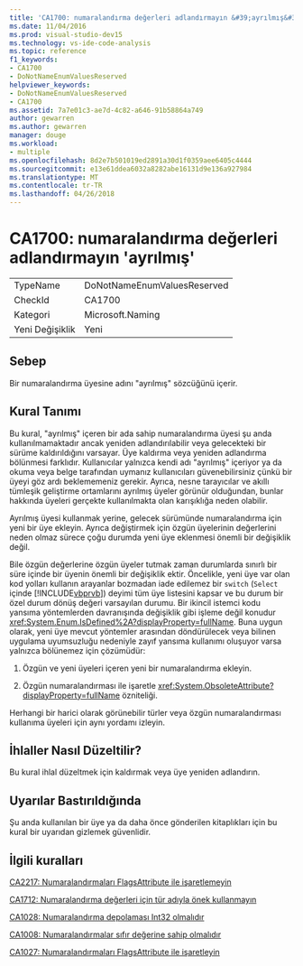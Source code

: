 ```yaml
---
title: 'CA1700: numaralandırma değerleri adlandırmayın &#39;ayrılmış&#39;'
ms.date: 11/04/2016
ms.prod: visual-studio-dev15
ms.technology: vs-ide-code-analysis
ms.topic: reference
f1_keywords:
- CA1700
- DoNotNameEnumValuesReserved
helpviewer_keywords:
- DoNotNameEnumValuesReserved
- CA1700
ms.assetid: 7a7e01c3-ae7d-4c82-a646-91b58864a749
author: gewarren
ms.author: gewarren
manager: douge
ms.workload:
- multiple
ms.openlocfilehash: 8d2e7b501019ed2891a30d1f0359aee6405c4444
ms.sourcegitcommit: e13e61ddea6032a8282abe16131d9e136a927984
ms.translationtype: MT
ms.contentlocale: tr-TR
ms.lasthandoff: 04/26/2018
---
```

# <a name="ca1700-do-not-name-enum-values-39reserved39"></a>CA1700: numaralandırma değerleri adlandırmayın &#39;ayrılmış&#39;
|||
|-|-|
|TypeName|DoNotNameEnumValuesReserved|
|CheckId|CA1700|
|Kategori|Microsoft.Naming|
|Yeni Değişiklik|Yeni|

## <a name="cause"></a>Sebep
 Bir numaralandırma üyesine adını "ayrılmış" sözcüğünü içerir.

## <a name="rule-description"></a>Kural Tanımı
 Bu kural, "ayrılmış" içeren bir ada sahip numaralandırma üyesi şu anda kullanılmamaktadır ancak yeniden adlandırılabilir veya gelecekteki bir sürüme kaldırıldığını varsayar. Üye kaldırma veya yeniden adlandırma bölünmesi farklıdır. Kullanıcılar yalnızca kendi adı "ayrılmış" içeriyor ya da okuma veya belge tarafından uymanız kullanıcıları güvenebilirsiniz çünkü bir üyeyi göz ardı beklememeniz gerekir. Ayrıca, nesne tarayıcılar ve akıllı tümleşik geliştirme ortamlarını ayrılmış üyeler görünür olduğundan, bunlar hakkında üyeleri gerçekte kullanılmakta olan karışıklığa neden olabilir.

 Ayrılmış üyesi kullanmak yerine, gelecek sürümünde numaralandırma için yeni bir üye ekleyin. Ayrıca değiştirmek için özgün üyelerinin değerlerini neden olmaz sürece çoğu durumda yeni üye eklenmesi önemli bir değişiklik değil.

 Bile özgün değerlerine özgün üyeler tutmak zaman durumlarda sınırlı bir süre içinde bir üyenin önemli bir değişiklik ektir. Öncelikle, yeni üye var olan kod yolları kullanın arayanlar bozmadan iade edilemez bir `switch` (`Select` içinde [!INCLUDE[vbprvb](../code-quality/includes/vbprvb_md.md)]) deyimi tüm üye listesini kapsar ve bu durum bir özel durum dönüş değeri varsayılan durumu. Bir ikincil istemci kodu yansıma yöntemlerden davranışında değişiklik gibi işleme değil konudur <xref:System.Enum.IsDefined%2A?displayProperty=fullName>. Buna uygun olarak, yeni üye mevcut yöntemler arasından döndürülecek veya bilinen uygulama uyumsuzluğu nedeniyle zayıf yansıma kullanımı oluşuyor varsa yalnızca bölünemez için çözümüdür:

1.  Özgün ve yeni üyeleri içeren yeni bir numaralandırma ekleyin.

2.  Özgün numaralandırması ile işaretle <xref:System.ObsoleteAttribute?displayProperty=fullName> özniteliği.

 Herhangi bir harici olarak görünebilir türler veya özgün numaralandırması kullanıma üyeleri için aynı yordamı izleyin.

## <a name="how-to-fix-violations"></a>İhlaller Nasıl Düzeltilir?
 Bu kural ihlal düzeltmek için kaldırmak veya üye yeniden adlandırın.

## <a name="when-to-suppress-warnings"></a>Uyarılar Bastırıldığında
 Şu anda kullanılan bir üye ya da daha önce gönderilen kitaplıkları için bu kural bir uyarıdan gizlemek güvenlidir.

## <a name="related-rules"></a>İlgili kuralları
 [CA2217: Numaralandırmaları FlagsAttribute ile işaretlemeyin](../code-quality/ca2217-do-not-mark-enums-with-flagsattribute.md)

 [CA1712: Numaralandırma değerleri için tür adıyla önek kullanmayın](../code-quality/ca1712-do-not-prefix-enum-values-with-type-name.md)

 [CA1028: Numaralandırma depolaması Int32 olmalıdır](../code-quality/ca1028-enum-storage-should-be-int32.md)

 [CA1008: Numaralandırmalar sıfır değerine sahip olmalıdır](../code-quality/ca1008-enums-should-have-zero-value.md)

 [CA1027: Numaralandırmaları FlagsAttribute ile işaretleyin](../code-quality/ca1027-mark-enums-with-flagsattribute.md)